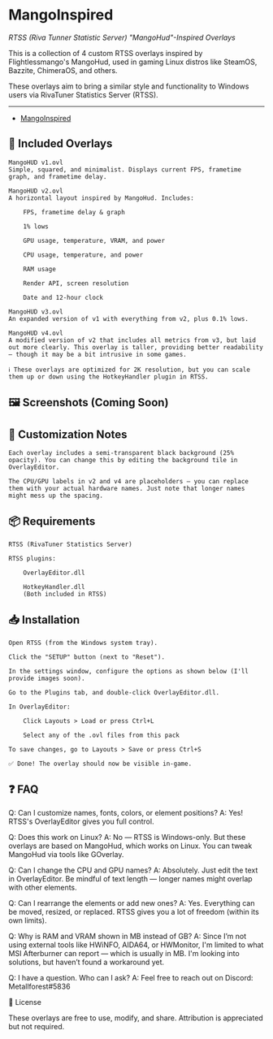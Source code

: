 # MangoInspired
*RTSS (Riva Tunner Statistic Server) "MangoHud"-Inspired Overlays*

This is a collection of 4 custom RTSS overlays inspired by Flightlessmango's MangoHud, used in gaming Linux distros like SteamOS, Bazzite, ChimeraOS, and others.

These overlays aim to bring a similar style and functionality to Windows users via RivaTuner Statistics Server (RTSS).

---

- [MangoInspired](#MangoInspired)

## 📂 Included Overlays

    MangoHUD v1.ovl
    Simple, squared, and minimalist. Displays current FPS, frametime graph, and frametime delay.

    MangoHUD v2.ovl
    A horizontal layout inspired by MangoHud. Includes:

        FPS, frametime delay & graph

        1% lows

        GPU usage, temperature, VRAM, and power

        CPU usage, temperature, and power

        RAM usage

        Render API, screen resolution

        Date and 12-hour clock

    MangoHUD v3.ovl
    An expanded version of v1 with everything from v2, plus 0.1% lows.

    MangoHUD v4.ovl
    A modified version of v2 that includes all metrics from v3, but laid out more clearly. This overlay is taller, providing better readability — though it may be a bit intrusive in some games.

    ℹ️ These overlays are optimized for 2K resolution, but you can scale them up or down using the HotkeyHandler plugin in RTSS.

## 🖼️ Screenshots (Coming Soon)

## 🎨 Customization Notes

    Each overlay includes a semi-transparent black background (25% opacity). You can change this by editing the background tile in OverlayEditor.

    The CPU/GPU labels in v2 and v4 are placeholders — you can replace them with your actual hardware names. Just note that longer names might mess up the spacing.

## 📦 Requirements

    RTSS (RivaTuner Statistics Server)

    RTSS plugins:

        OverlayEditor.dll

        HotkeyHandler.dll
        (Both included in RTSS)

## 📥 Installation

    Open RTSS (from the Windows system tray).

    Click the "SETUP" button (next to "Reset").

    In the settings window, configure the options as shown below (I'll provide images soon).

    Go to the Plugins tab, and double-click OverlayEditor.dll.

    In OverlayEditor:

        Click Layouts > Load or press Ctrl+L

        Select any of the .ovl files from this pack

    To save changes, go to Layouts > Save or press Ctrl+S

    ✅ Done! The overlay should now be visible in-game.

## ❓ FAQ

Q: Can I customize names, fonts, colors, or element positions?
A: Yes! RTSS's OverlayEditor gives you full control.

Q: Does this work on Linux?
A: No — RTSS is Windows-only. But these overlays are based on MangoHud, which works on Linux. You can tweak MangoHud via tools like GOverlay.

Q: Can I change the CPU and GPU names?
A: Absolutely. Just edit the text in OverlayEditor. Be mindful of text length — longer names might overlap with other elements.

Q: Can I rearrange the elements or add new ones?
A: Yes. Everything can be moved, resized, or replaced. RTSS gives you a lot of freedom (within its own limits).

Q: Why is RAM and VRAM shown in MB instead of GB?
A: Since I’m not using external tools like HWiNFO, AIDA64, or HWMonitor, I'm limited to what MSI Afterburner can report — which is usually in MB. I'm looking into solutions, but haven’t found a workaround yet.

Q: I have a question. Who can I ask?
A: Feel free to reach out on Discord: Metallforest#5836

📝 License

These overlays are free to use, modify, and share. Attribution is appreciated but not required.
